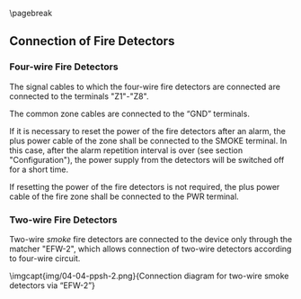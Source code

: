 \pagebreak

## Connection of Fire Detectors

### Four-wire Fire Detectors

The signal cables to which the four-wire fire detectors are connected are connected to the terminals "Z1"-"Z8".

The common zone cables are connected to the “GND” terminals.

If it is necessary to reset the power of the fire detectors after an alarm, the plus power cable of the zone shall be connected to the SMOKE terminal. In this case, after the alarm repetition interval is over (see section "Configuration"), the power supply from the detectors will be switched off for a short time.

If resetting the power of the fire detectors is not required, the plus power cable of the fire zone shall be connected to the PWR terminal. 

### Two-wire Fire Detectors

Two-wire _smoke_ fire detectors are connected to the device only through the matcher "EFW-2", which allows connection of two-wire detectors according to four-wire circuit.

\imgcapt{img/04-04-ppsh-2.png}{Connection diagram for two-wire smoke detectors via “EFW-2”}
